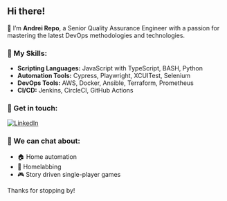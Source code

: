 ## Hi there!

👋 I’m **Andrei Repo**, a Senior Quality Assurance Engineer with a passion for mastering the latest DevOps methodologies and technologies. 

### 🔨 My Skills:
- **Scripting Languages:** JavaScript with TypeScript, BASH, Python
- **Automation Tools:** Cypress, Playwright, XCUITest, Selenium
- **DevOps Tools:** AWS, Docker, Ansible, Terraform, Prometheus
- **CI/CD:** Jenkins, CircleCI, GitHub Actions

### 📱 Get in touch:

[![LinkedIn](https://img.shields.io/badge/LinkedIn-blue?style=flat-square&logo=linkedin&labelColor=blue)](https://www.linkedin.com/in/andrei-repo/)

### 💬 We can chat about: 
- 🏠 Home automation
- 🔬 Homelabbing
- 🎮 Story driven single-player games

Thanks for stopping by!

<!---
andreirepo/andreirepo is a ✨ special ✨ repository because its `README.md` (this file) appears on your GitHub profile.
You can click the Preview link to take a look at your changes.
--->
